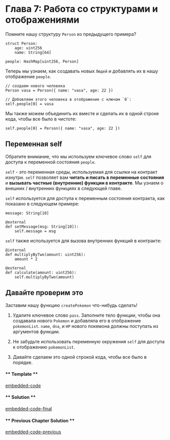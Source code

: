 <!-- Add translation for the following page: https://learn.vyperlang.org/#/1/working_with_structs
Do NOT change the code below. The below code runs the code editor -->

# Глава 7: Работа со структурами и отображениями

Помните нашу структуру `Person` из предыдущего примера?

```vyper
struct Person:
    age: uint256
    name: String[64]

people: HashMap[uint256, Person]
```

Теперь мы узнаем, как создавать новых `Людей` и добавлять их в нашу отображение `people`.

```vyper
// создаем нового человека
Person vasa = Person({ name: "vasa", age: 22 })

// Добовляем этого человека в отображение с ключом `0`:
self.people[0] = vasa
```

Мы также можем объединить их вместе и сделать их в одной строке кода, чтобы все было в чистоте:

```vyper
self.people[0] = Person({ name: "vasa", age: 22 })
```

## Переменная self

Обратите внимание, что мы используем ключевое слово `self` для доступа к переменной состояния `people`.

`self` - это переменная среды, используемая для ссылки на контракт изнутри. `self` позволяет вам **читать и писать в переменные состояния** и **вызывать частные (внутренние) функции в контракте**. Мы узнаем о внешних / внутренних функциях в следующей главе.

`self` используется для доступа к переменным состояния контракта, как показано в следующем примере:

```vyper
message: String[10]

@external
def setMessage(msg: String[10]):
    self.message = msg
```

`self` также используется для вызова внутренних функций в контракте:

```vyper
@internal
def multiplyByTwo(amount: uint256):
    amount * 2

@external
def calculate(amount: uint256):
    self.multiplyByTwo(amount)
```

## Давайте проверим это

Заставим нашу функцию `createPokemon` что-нибудь сделать!

1. Удалите ключевое слово `pass`. Заполните тело функции, чтобы она создавала нового `Pokemon` и добавляла его в отображение `pokemonList`. `name`, `dna`, и `HP` нового покемона должны поступать из аргументов функции.

2. Не забудьте использовать переменную окружения `self` для доступа к отображению `pokemonList`.

3. Давайте сделаем это одной строкой кода, чтобы все было в порядке.

<!-- tabs:start -->

#### ** Template **

[embedded-code](../../assets/1/1.7-template-code.vy ':include :type=code embed-template')

#### ** Solution **

[embedded-code-final](../../assets/1/1.7-finished-code.vy ':include :type=code embed-final')

#### ** Previous Chapter Solution **

[embedded-code-previous](../../assets/1/1.6-finished-code.vy ':include :type=code embed-previous')

<!-- tabs:end -->

